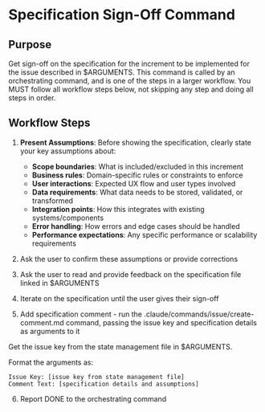 # Specification Sign-Off Command

## Purpose

Get sign-off on the specification for the increment to be implemented for the issue described in $ARGUMENTS.
This command is called by an orchestrating command, and is one of the steps in a larger workflow.
You MUST follow all workflow steps below, not skipping any step and doing all steps in order.

## Workflow Steps

1. **Present Assumptions**: Before showing the specification, clearly state your key assumptions about:
   - **Scope boundaries**: What is included/excluded in this increment
   - **Business rules**: Domain-specific rules or constraints to enforce
   - **User interactions**: Expected UX flow and user types involved
   - **Data requirements**: What data needs to be stored, validated, or transformed
   - **Integration points**: How this integrates with existing systems/components
   - **Error handling**: How errors and edge cases should be handled
   - **Performance expectations**: Any specific performance or scalability requirements

2. Ask the user to confirm these assumptions or provide corrections

3. Ask the user to read and provide feedback on the specification file linked in $ARGUMENTS

4. Iterate on the specification until the user gives their sign-off

5. Add specification comment - run the .claude/commands/issue/create-comment.md command, passing the issue key and specification details as arguments to it

Get the issue key from the state management file in $ARGUMENTS.

Format the arguments as:
```
Issue Key: [issue key from state management file]
Comment Text: [specification details and assumptions]
```

6. Report DONE to the orchestrating command
